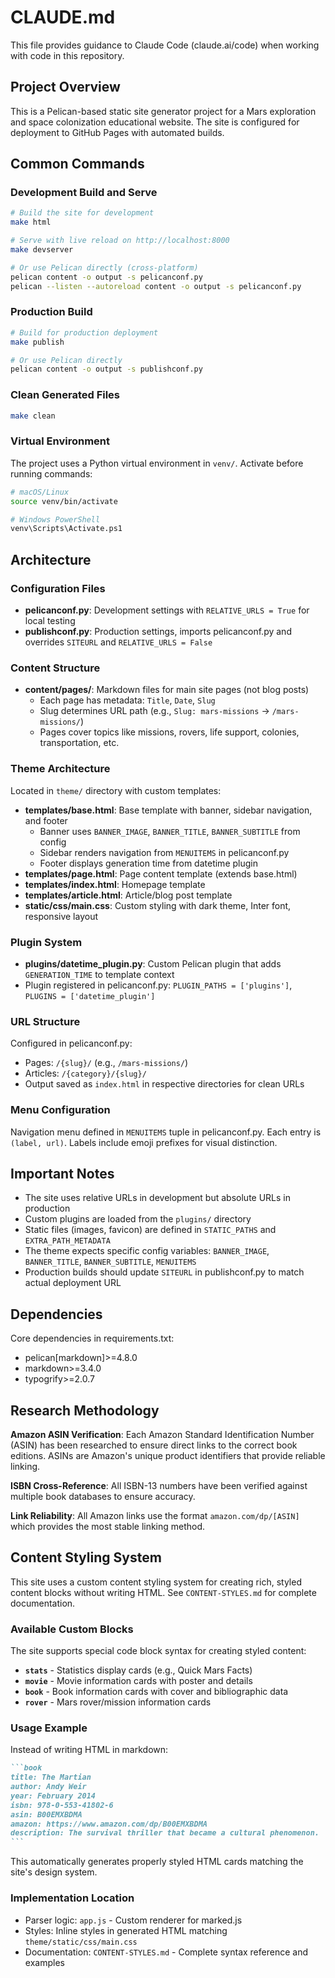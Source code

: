 # CLAUDE.md

This file provides guidance to Claude Code (claude.ai/code) when working with code in this repository.

## Project Overview

This is a Pelican-based static site generator project for a Mars exploration and space colonization educational website. The site is configured for deployment to GitHub Pages with automated builds.

## Common Commands

### Development Build and Serve
```bash
# Build the site for development
make html

# Serve with live reload on http://localhost:8000
make devserver

# Or use Pelican directly (cross-platform)
pelican content -o output -s pelicanconf.py
pelican --listen --autoreload content -o output -s pelicanconf.py
```

### Production Build
```bash
# Build for production deployment
make publish

# Or use Pelican directly
pelican content -o output -s publishconf.py
```

### Clean Generated Files
```bash
make clean
```

### Virtual Environment
The project uses a Python virtual environment in `venv/`. Activate before running commands:
```bash
# macOS/Linux
source venv/bin/activate

# Windows PowerShell
venv\Scripts\Activate.ps1
```

## Architecture

### Configuration Files
- **pelicanconf.py**: Development settings with `RELATIVE_URLS = True` for local testing
- **publishconf.py**: Production settings, imports pelicanconf.py and overrides `SITEURL` and `RELATIVE_URLS = False`

### Content Structure
- **content/pages/**: Markdown files for main site pages (not blog posts)
  - Each page has metadata: `Title`, `Date`, `Slug`
  - Slug determines URL path (e.g., `Slug: mars-missions` → `/mars-missions/`)
  - Pages cover topics like missions, rovers, life support, colonies, transportation, etc.

### Theme Architecture
Located in `theme/` directory with custom templates:
- **templates/base.html**: Base template with banner, sidebar navigation, and footer
  - Banner uses `BANNER_IMAGE`, `BANNER_TITLE`, `BANNER_SUBTITLE` from config
  - Sidebar renders navigation from `MENUITEMS` in pelicanconf.py
  - Footer displays generation time from datetime plugin
- **templates/page.html**: Page content template (extends base.html)
- **templates/index.html**: Homepage template
- **templates/article.html**: Article/blog post template
- **static/css/main.css**: Custom styling with dark theme, Inter font, responsive layout

### Plugin System
- **plugins/datetime_plugin.py**: Custom Pelican plugin that adds `GENERATION_TIME` to template context
- Plugin registered in pelicanconf.py: `PLUGIN_PATHS = ['plugins']`, `PLUGINS = ['datetime_plugin']`

### URL Structure
Configured in pelicanconf.py:
- Pages: `/{slug}/` (e.g., `/mars-missions/`)
- Articles: `/{category}/{slug}/`
- Output saved as `index.html` in respective directories for clean URLs

### Menu Configuration
Navigation menu defined in `MENUITEMS` tuple in pelicanconf.py. Each entry is `(label, url)`. Labels include emoji prefixes for visual distinction.

## Important Notes

- The site uses relative URLs in development but absolute URLs in production
- Custom plugins are loaded from the `plugins/` directory
- Static files (images, favicon) are defined in `STATIC_PATHS` and `EXTRA_PATH_METADATA`
- The theme expects specific config variables: `BANNER_IMAGE`, `BANNER_TITLE`, `BANNER_SUBTITLE`, `MENUITEMS`
- Production builds should update `SITEURL` in publishconf.py to match actual deployment URL

## Dependencies

Core dependencies in requirements.txt:
- pelican[markdown]>=4.8.0
- markdown>=3.4.0
- typogrify>=2.0.7

## Research Methodology

**Amazon ASIN Verification**: Each Amazon Standard Identification Number (ASIN) has been researched to ensure direct links to the correct book editions. ASINs are Amazon's unique product identifiers that provide reliable linking.

**ISBN Cross-Reference**: All ISBN-13 numbers have been verified against multiple book databases to ensure accuracy.

**Link Reliability**: All Amazon links use the format `amazon.com/dp/[ASIN]` which provides the most stable linking method.

## Content Styling System

This site uses a custom content styling system for creating rich, styled content blocks without writing HTML. See `CONTENT-STYLES.md` for complete documentation.

### Available Custom Blocks

The site supports special code block syntax for creating styled content:

- **`stats`** - Statistics display cards (e.g., Quick Mars Facts)
- **`movie`** - Movie information cards with poster and details
- **`book`** - Book information cards with cover and bibliographic data
- **`rover`** - Mars rover/mission information cards

### Usage Example

Instead of writing HTML in markdown:
````markdown
```book
title: The Martian
author: Andy Weir
year: February 2014
isbn: 978-0-553-41802-6
asin: B00EMXBDMA
amazon: https://www.amazon.com/dp/B00EMXBDMA
description: The survival thriller that became a cultural phenomenon.
```
````

This automatically generates properly styled HTML cards matching the site's design system.

### Implementation Location

- Parser logic: `app.js` - Custom renderer for marked.js
- Styles: Inline styles in generated HTML matching `theme/static/css/main.css`
- Documentation: `CONTENT-STYLES.md` - Complete syntax reference and examples
